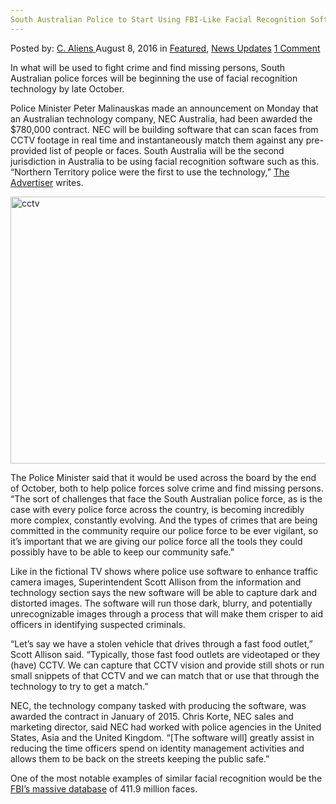 ```yaml
---
South Australian Police to Start Using FBI-Like Facial Recognition Software
---
```

<article class="post-listing post-15036 post type-post status-publish format-standard has-post-thumbnail hentry category-deepdot-news category-news-updates tag-australian tag-facial tag-fbilike tag-police tag-recognition tag-software tag-south tag-start">
    <div class="post-inner">
        <span>Posted by: <a href="https://www.deepdotweb.com/author/caliens/" title="">C. Aliens </a></span>
    <span>August 8, 2016</span>
    <span>in <a href="https://www.deepdotweb.com/category/deepdot-news/" rel="category tag">Featured</a>, <a href="https://www.deepdotweb.com/category/news-updates/" rel="category tag">News Updates</a></span>
    <span><a href="https://www.deepdotweb.com/2016/08/08/south-australian-police-start-using-fbi-like-facial-recognition-software/#comments">1 Comment</a></span>
    </p>
    <div class="clear"></div>
    <div class="entry">
    <p>In what will be used to fight crime and find missing persons, South Australian police forces will be beginning the use of facial recognition technology by late October.</p>
    <p>Police Minister Peter Malinauskas made an announcement on Monday that an Australian technology company, NEC Australia, had been awarded the $780,000 contract. NEC will be building software that can scan faces from CCTV footage in real time and instantaneously match them against any pre-provided list of people or faces. South Australia will be the second jurisdiction in Australia to be using facial recognition software such as this. “Northern Territory police were the first to use the technology,” <a href="http://www.adelaidenow.com.au/news/south-australia/sa-police-to-roll-out-facial-recognition-technology-by-late-october/news-story/7b1a77142fdeb24752a507918c359df9">The Advertiser</a> writes.</p>
    <p><a href="https://www.deepdotweb.com/wp-content/uploads/2016/08/cctv.jpg"><img class="aligncenter size-full wp-image-15038" src="https://www.deepdotweb.com/wp-content/uploads/2016/08/cctv.jpg" alt="cctv" width="640" height="427" srcset="https://www.deepdotweb.com/wp-content/uploads/2016/08/cctv.jpg 640w, https://www.deepdotweb.com/wp-content/uploads/2016/08/cctv-300x200.jpg 300w" sizes="(max-width: 640px) 100vw, 640px" /></a></p>
    <p>The Police Minister said that it would be used across the board by the end of October, both to help police forces solve crime and find missing persons. “The sort of challenges that face the South Australian police force, as is the case with every police force across the country, is becoming incredibly more complex, constantly evolving. And the types of crimes that are being committed in the community require our police force to be ever vigilant, so it’s important that we are giving our police force all the tools they could possibly have to be able to keep our community safe.”</p>
    <p>Like in the fictional TV shows where police use software to enhance traffic camera images, Superintendent Scott Allison from the information and technology section says the new software will be able to capture dark and distorted images. The software will run those dark, blurry, and potentially unrecognizable images through a process that will make them crisper to aid officers in identifying suspected criminals.</p>
    <p>“Let’s say we have a stolen vehicle that drives through a fast food outlet,” Scott Allison said. “Typically, those fast food outlets are videotaped or they (have) CCTV. We can capture that CCTV vision and provide still shots or run small snippets of that CCTV and we can match that or use that through the technology to try to get a match.”</p>
    <p>NEC, the technology company tasked with producing the software, was awarded the contract in January of 2015. Chris Korte, NEC sales and marketing director, said NEC had worked with police agencies in the United States, Asia and the United Kingdom. “[The software will] greatly assist in reducing the time officers spend on identity management activities and allows them to be back on the streets keeping the public safe.”</p>
    <p>One of the most notable examples of similar facial recognition would be the <a href="https://www.deepdotweb.com/2016/07/03/gao-report-fbi-face-recognition-database-consists-411-9-million-images/">FBI&#8217;s massive database</a> of 411.9 million faces.</p>
    </div>
    <span style="display:none"><a href="https://www.deepdotweb.com/tag/australian/" rel="tag">australian</a> <a href="https://www.deepdotweb.com/tag/facial/" rel="tag">facial</a> <a href="https://www.deepdotweb.com/tag/fbilike/" rel="tag">fbilike</a> <a href="https://www.deepdotweb.com/tag/police/" rel="tag">police</a> <a href="https://www.deepdotweb.com/tag/recognition/" rel="tag">recognition</a> <a href="https://www.deepdotweb.com/tag/software/" rel="tag">software</a> <a href="https://www.deepdotweb.com/tag/south/" rel="tag">south</a> <a href="https://www.deepdotweb.com/tag/start/" rel="tag">start</a></span> <span style="display:none" class="updated">2016-08-08</span>
    <div style="display:none" class="vcard author" itemprop="author" itemscope itemtype="http://schema.org/Person"><strong class="fn" itemprop="name"><a href="https://www.deepdotweb.com/author/caliens/" title="Posts by C. Aliens" rel="author">C. Aliens</a></strong></div>
    </div>
</article>

